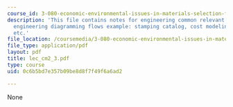 ```yaml
---
course_id: 3-080-economic-environmental-issues-in-materials-selection-fall-2005
description: 'This file contains notes for engineering common relevant cost elements,
  engineering diagramming flows example: stamping catalog, cost modeling challenge
  etc.'
file_location: /coursemedia/3-080-economic-environmental-issues-in-materials-selection-fall-2005/0c6b5bd7e357b09be8d8f7f49f6a6ad2_lec_cm2_3.pdf
file_type: application/pdf
layout: pdf
title: lec_cm2_3.pdf
type: course
uid: 0c6b5bd7e357b09be8d8f7f49f6a6ad2

---
```

None